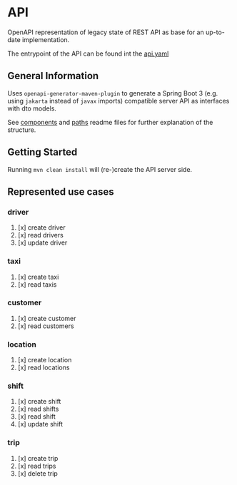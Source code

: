 # API

OpenAPI representation of legacy state of REST API as base for an up-to-date implementation.

The entrypoint of the API can be found int the [api.yaml](src/main/resources/api.yaml)

## General Information

Uses `openapi-generator-maven-plugin` to generate a Spring Boot 3 (e.g. using `jakarta` instead of `javax` imports) compatible server API as interfaces with dto models.

See [components](src/main/resources/components/README.md) and [paths](src/main/resources/paths/README.md) readme files for further explanation of the structure.

## Getting Started

Running `mvn clean install` will (re-)create the API server side.

## Represented use cases

### driver

1. [x] create driver
2. [x] read drivers
3. [x] update driver

### taxi

1. [x] create taxi
2. [x] read taxis

### customer

1. [x] create customer
2. [x] read customers

### location

1. [x] create location
2. [x] read locations

### shift

1. [x] create shift
2. [x] read shifts
3. [x] read shift
4. [x] update shift

### trip

1. [x] create trip
2. [x] read trips
3. [x] delete trip